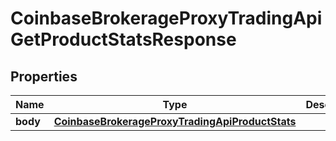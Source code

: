 
# CoinbaseBrokerageProxyTradingApiGetProductStatsResponse

## Properties
Name | Type | Description | Notes
------------ | ------------- | ------------- | -------------
**body** | [**CoinbaseBrokerageProxyTradingApiProductStats**](CoinbaseBrokerageProxyTradingApiProductStats.md) |  |  [optional]



